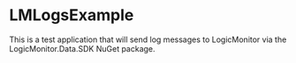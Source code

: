 # LMLogsExample
This is a test application that will send log messages to LogicMonitor via the LogicMonitor.Data.SDK NuGet package.

